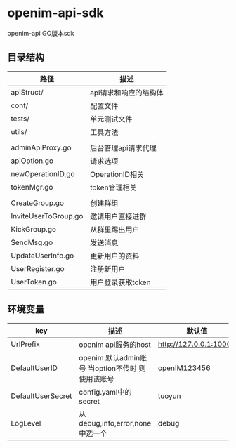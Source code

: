 # openim-api-sdk

openim-api GO版本sdk

## 目录结构

|路径|描述|
|---|---|
|apiStruct/|api请求和响应的结构体|
|conf/|配置文件|
|tests/|单元测试文件|
|utils/|工具方法|
|||
|adminApiProxy.go|后台管理api请求代理|
|apiOption.go|请求选项|
|newOperationID.go|OperationID相关|
|tokenMgr.go|token管理相关|
|||
|CreateGroup.go|创建群组|
|InviteUserToGroup.go|邀请用户直接进群|
|KickGroup.go|从群里踢出用户|
|SendMsg.go|发送消息|
|UpdateUserInfo.go|更新用户的资料|
|UserRegister.go|注册新用户|
|UserToken.go|用户登录获取token|

## 环境变量

|key|描述|默认值|
|---|---|---|
|UrlPrefix|openim api服务的host|http://127.0.0.1:10000|
|DefaultUserID|openim 默认admin账号 当option不传时 则使用该账号|openIM123456|
|DefaultUserSecret|config.yaml中的secret|tuoyun|
|LogLevel|从debug,info,error,none中选一个|debug|